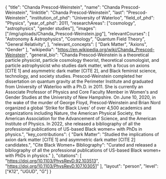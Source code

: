 {
  "title": "Chanda Prescod-Weinstein",
  "name": "Chanda Prescod-Weinstein",
  "linktitle": "Chanda Prescod-Weinstein",
  "last": "Prescod-Weinstein",
  "institution_of_phd": "University of Waterloo",
  "field_of_phd": "Physics",
  "year_of_phd": 2011,
  "researchAreas": ["cosmology", "astrophysics", "gender studies"],
  "images": ["/img/uploads/Chanda_Prescod-Weinstein.jpg"],
  "relevantCourses": [
    "Astronomy & Astrophysics",
    "Cosmology",
    "Quantum Field Theory",
    "General Relativity",
  ],
  "relevant_concepts": [
    "Dark Matter",
    "Axions",
    "Gender"
  ],
  "wikipedia": "https://en.wikipedia.org/wiki/Chanda_Prescod-Weinstein",
  "general_bio": "Chanda Prescod-Weinstein is a theoretical particle physicist, particle cosmology theorist, theoretical cosmologist, and particle astrophysicist who studies dark matter, with a focus on axions [CITE 1] and asymmetric dark matter [CITE 2], and Black feminist science, technology, and society studies. Prescod-Weinstein completed her dissertation on quantum gravity at the Perimeter Institute and graduated from University of Waterloo with a Ph.D. in 2011. She is currently an Associate Professor of Physics and Core Faculty Member in Women's and Gender Studies at the University of New Hampshire. On June 10, 2020, in the wake of the murder of George Floyd, Prescod-Weinstein and Brian Nord organized a global 'Strike for Black Lives' of over 4,500 academics and organizations including Nature, the American Physical Society, the American Association for the Advancement of Science, and the American Institute of Physics. In 2022, she released a bibliography of all the professional publications of US-based Black women+ with PhDs in physics.",
  "key_contributions": {
    "Dark Matter": "Studied the implications of axion dark matter [CITE 1] and asymmetric dark matter [CITE 2] candidates.",
    "Cite Black Women+ Bibliography": "Curated and released a bibliography of all the professional publications of US-based Black women+ with PhDs in physics."
  },
  "citations": [
    "https://doi.org/10.1103/PhysRevD.92.103513",
    "https://doi.org/10.1103/PhysRevD.107.103051"
  ],
  "layout": "person",
  "level": ["K12", "UGUD", "G"]
}
